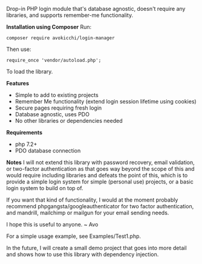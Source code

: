 Drop-in PHP login module that's database agnostic, doesn't require any libraries, and supports remember-me functionality.

**Installation using Composer**
Run:
	
	composer require avokicchi/login-manager
	
Then use:
		
	require_once 'vendor/autoload.php';
	
To load the library.

**Features**
- Simple to add to existing projects
- Remember Me functionality (extend  login session lifetime using cookies)
- Secure pages requiring fresh login
- Database agnostic, uses PDO
- No other libraries or dependencies needed

**Requirements**
 - php 7.2+
 - PDO database connection

**Notes**
I will not extend this library with password recovery, email validation, or two-factor authentication as that goes way beyond the scope of this and would require including libraries and defeats the point of this, which is to provide a simple login system for simple (personal use) projects, or a basic login system to build on top of. 

If you want that kind of functionality, I would at the moment probably recommend phpgangsta/googleauthenticator for two factor authentication, and mandrill, mailchimp or mailgun for your email sending needs.

I hope this is useful to anyone. ~ Avo

For a simple usage example, see Examples/Test1.php. 

In the future, I will create a small demo project that goes into more detail and shows how to use this library with dependency injection.
